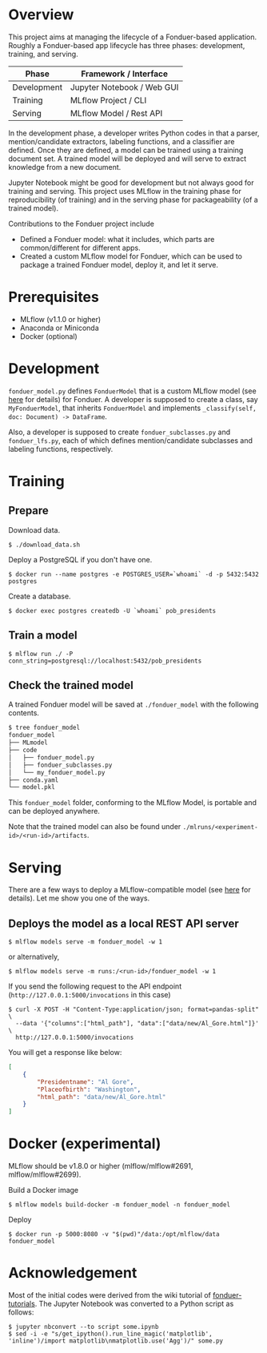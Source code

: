# Overview

This project aims at managing the lifecycle of a Fonduer-based application.
Roughly a Fonduer-based app lifecycle has three phases: development, training, and serving.

| Phase | Framework / Interface
| --- | --- |
| Development | Jupyter Notebook / Web GUI |
| Training | MLflow Project / CLI |
| Serving | MLflow Model / Rest API |

In the development phase, a developer writes Python codes in that a parser, mention/candidate extractors, labeling functions, and a classifier are defined.
Once they are defined, a model can be trained using a training document set.
A trained model will be deployed and will serve to extract knowledge from a new document.

Jupyter Notebook might be good for development but not always good for training and serving.
This project uses MLflow in the training phase for reproducibility (of training) and in the serving phase for packageability (of a trained model).

Contributions to the Fonduer project include

- Defined a Fonduer model: what it includes, which parts are common/different for different apps.
- Created a custom MLflow model for Fonduer, which can be used to package a trained Fonduer model, deploy it, and let it serve.

# Prerequisites

- MLflow (v1.1.0 or higher)
- Anaconda or Miniconda
- Docker (optional)

# Development

`fonduer_model.py` defines `FonduerModel` that is a custom MLflow model (see [here](https://www.mlflow.org/docs/latest/python_api/mlflow.pyfunc.html#creating-custom-pyfunc-models) for details) for Fonduer.
A developer is supposed to create a class, say `MyFonduerModel`, that inherits `FonduerModel` and implements `_classify(self, doc: Document) -> DataFrame`.

Also, a developer is supposed to create `fonduer_subclasses.py` and `fonduer_lfs.py`, each of which defines mention/candidate subclasses and labeling functions, respectively.

# Training

## Prepare

Download data.

```
$ ./download_data.sh
```

Deploy a PostgreSQL if you don't have one.

```
$ docker run --name postgres -e POSTGRES_USER=`whoami` -d -p 5432:5432 postgres
```

Create a database.

```
$ docker exec postgres createdb -U `whoami` pob_presidents
```

## Train a model

```
$ mlflow run ./ -P conn_string=postgresql://localhost:5432/pob_presidents
```

## Check the trained model

A trained Fonduer model will be saved at `./fonduer_model` with the following contents.

```bash
$ tree fonduer_model
fonduer_model
├── MLmodel
├── code
│   ├── fonduer_model.py
│   ├── fonduer_subclasses.py
│   └── my_fonduer_model.py
├── conda.yaml
└── model.pkl
```

This `fonduer_model` folder, conforming to the MLflow Model, is portable and can be deployed anywhere.

Note that the trained model can also be found under `./mlruns/<experiment-id>/<run-id>/artifacts`.

# Serving

There are a few ways to deploy a MLflow-compatible model (see [here](https://mlflow.org/docs/latest/models.html#deploy-mlflow-models) for details).
Let me show you one of the ways.

## Deploys the model as a local REST API server

```
$ mlflow models serve -m fonduer_model -w 1
```

or alternatively,

```
$ mlflow models serve -m runs:/<run-id>/fonduer_model -w 1
```

If you send the following request to the API endpoint (`http://127.0.0.1:5000/invocations` in this case)

```
$ curl -X POST -H "Content-Type:application/json; format=pandas-split" \
  --data '{"columns":["html_path"], "data":["data/new/Al_Gore.html"]}' \
  http://127.0.0.1:5000/invocations
```

You will get a response like below:

```json
[
    {
        "Presidentname": "Al Gore",
        "Placeofbirth": "Washington",
        "html_path": "data/new/Al_Gore.html"
    }
]
```

# Docker (experimental)

MLflow should be v1.8.0 or higher (mlflow/mlflow#2691, mlflow/mlflow#2699).

Build a Docker image

```
$ mlflow models build-docker -m fonduer_model -n fonduer_model
```

Deploy

```
$ docker run -p 5000:8080 -v "$(pwd)"/data:/opt/mlflow/data fonduer_model
```

# Acknowledgement

Most of the initial codes were derived from the wiki tutorial of [fonduer-tutorials](https://github.com/HazyResearch/fonduer-tutorials).
The Jupyter Notebook was converted to a Python script as follows:

```
$ jupyter nbconvert --to script some.ipynb
$ sed -i -e "s/get_ipython().run_line_magic('matplotlib', 'inline')/import matplotlib\nmatplotlib.use('Agg')/" some.py
```